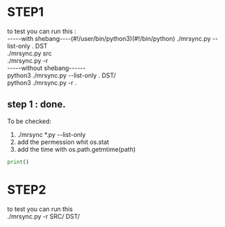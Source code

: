 # STEP1

to test you can run this :   
-----with shebang----(#!/user/bin/python3)(#!/bin/python)
./mrsync.py --list-only . DST  
./mrsync.py src  
./mrsync.py -r  
-----without shebang------  
python3 ./mrsync.py --list-only . DST/  
python3 ./mrsync.py -r .  


## step 1 : done.  
To be checked:   
1. ./mrsync *.py --list-only  
2. add the permession whit os.stat  
3. add the time with os.path.getmtime(path) 
```py
print()
```

# STEP2  
  to test you can run this  
./mrsync.py -r SRC/ DST/


